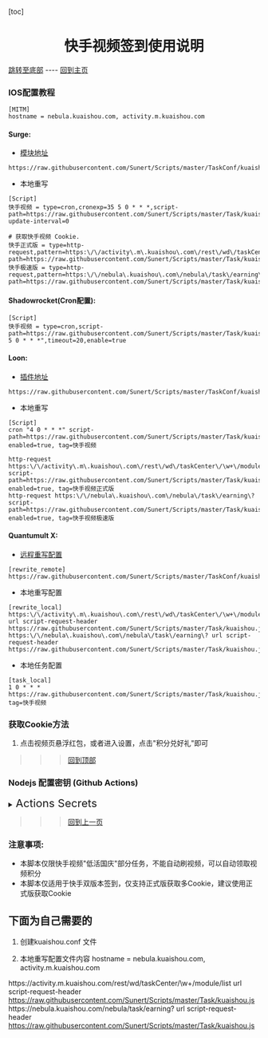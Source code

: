 

  [toc]  

 # <center> 快手视频签到使用说明 </center>

 [跳转至底部](#注意事项)  ----  [回到主页](https://github.com/Sunert/Scripts)

### IOS配置教程
 ```
[MITM]
hostname = nebula.kuaishou.com, activity.m.kuaishou.com
 ```
#### Surge:
* [模块地址](https://raw.githubusercontent.com/Sunert/Scripts/master/TaskConf/kuaishou/surge.sgmodule)

 ```
https://raw.githubusercontent.com/Sunert/Scripts/master/TaskConf/kuaishou/surge.sgmodule
 ```
 * 本地重写
 
 ```
[Script]
快手视频 = type=cron,cronexp=35 5 0 * * *,script-path=https://raw.githubusercontent.com/Sunert/Scripts/master/Task/kuaishou.js,script-update-interval=0

# 获取快手视频 Cookie.
快手正式版 = type=http-request,pattern=https:\/\/activity\.m\.kuaishou\.com\/rest\/wd\/taskCenter\/\w+\/module\/list,script-path=https://raw.githubusercontent.com/Sunert/Scripts/master/Task/kuaishou.js
快手极速版 = type=http-request,pattern=https:\/\/nebula\.kuaishou\.com\/nebula\/task\/earning\?,script-path=https://raw.githubusercontent.com/Sunert/Scripts/master/Task/kuaishou.js
```
#### Shadowrocket(Cron配置): 

```
[Script]
快手视频 = type=cron,script-path=https://raw.githubusercontent.com/Sunert/Scripts/master/Task/kuaishou.js,cronexpr="35 5 0 * * *",timeout=20,enable=true
```
####  Loon:

* [插件地址](https://raw.githubusercontent.com/Sunert/Scripts/master/TaskConf/kuaishou/loon.plugin)

 ```
https://raw.githubusercontent.com/Sunert/Scripts/master/TaskConf/kuaishou/loon.plugin
 ```
* 本地重写
  
 ```
[Script]
cron "4 0 * * *" script-path=https://raw.githubusercontent.com/Sunert/Scripts/master/Task/kuaishou.js, enabled=true, tag=快手视频

http-request https:\/\/activity\.m\.kuaishou\.com\/rest\/wd\/taskCenter\/\w+\/module\/list script-path=https://raw.githubusercontent.com/Sunert/Scripts/master/Task/kuaishou.js, enabled=true, tag=快手视频正式版
http-request https:\/\/nebula\.kuaishou\.com\/nebula\/task\/earning\? script-path=https://raw.githubusercontent.com/Sunert/Scripts/master/Task/kuaishou.js, enabled=true, tag=快手视频极速版
```
#### Quantumult X:
   * [远程重写配置](https://raw.githubusercontent.com/Sunert/Scripts/master/TaskConf/kuaishou/qx_rewite.txt)
   
```
[rewrite_remote]
https://raw.githubusercontent.com/Sunert/Scripts/master/TaskConf/kuaishou/qx_rewite.txt
```
   * 本地重写配置
   
```
[rewrite_local]
https:\/\/activity\.m\.kuaishou\.com\/rest\/wd\/taskCenter\/\w+\/module\/list url script-request-header https://raw.githubusercontent.com/Sunert/Scripts/master/Task/kuaishou.js
https:\/\/nebula\.kuaishou\.com\/nebula\/task\/earning\? url script-request-header https://raw.githubusercontent.com/Sunert/Scripts/master/Task/kuaishou.js
```
   * 本地任务配置
   
```
[task_local]
1 0 * * * https://raw.githubusercontent.com/Sunert/Scripts/master/Task/kuaishou.js, tag=快手视频
```
###  获取Cookie方法
  1. 点击视频页悬浮红包，或者进入设置，点击"积分兑好礼"即可

 >>> [回到顶部](#IOS配置教程)

### Nodejs 配置密钥 (Github Actions)

<details>

  <summary>
    <span style="font-size:22">
       Actions Secrets 
    </span>
  </summary>  

| Name | 脚本相关YML | Value分割符 | 必须 / 可选 | 注意事项及样式(其中"xxx"代表任意字符) |
| :-------: | :------: | :-------: | ------ | ------- |
| KS_TOKEN | <span style="font-size:18; color:#0000ff"> 快手视频 </span> | &或换行 | 必须 | 请求地址: "https://activity.m.kuaishou.com/rest/wd/taskCenter/lowActive/module/list"， <br>任务Cookie: uid=xxx&gsid=xxx&s=xxx |

</details>

 >>> [回到上一页](..)
 
### 注意事项:
 * 本脚本仅限快手视频"低活国庆"部分任务，不能自动刷视频，可以自动领取视频积分
 * 本脚本仅适用于快手双版本签到，仅支持正式版获取多Cookie，建议使用正式版获取Cookie


## 下面为自己需要的
1. 创建kuaishou.conf 文件

2. 本地重写配置文件内容
hostname = nebula.kuaishou.com, activity.m.kuaishou.com

https:\/\/activity\.m\.kuaishou\.com\/rest\/wd\/taskCenter\/\w+\/module\/list url script-request-header https://raw.githubusercontent.com/Sunert/Scripts/master/Task/kuaishou.js
https:\/\/nebula\.kuaishou\.com\/nebula\/task\/earning\? url script-request-header https://raw.githubusercontent.com/Sunert/Scripts/master/Task/kuaishou.js   


  
  
  
  
  
